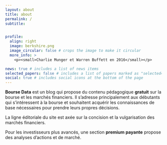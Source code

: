 ```yaml
---
layout: about
title: about
permalink: /
subtitle:


profile:
  align: right
  image: berkshire.png
  image_circular: false # crops the image to make it circular
  more_info: >
    <p><small>Charlie Munger et Warren Buffett en 2016</small></p>

news: true # includes a list of news items
selected_papers: false # includes a list of papers marked as "selected={true}"
social: true # includes social icons at the bottom of the page
---
```


**Bourse Data** est un blog qui propose du contenu pédagogique **gratuit** sur la bourse et les marchés financiers. Il s’adresse principalement aux débutants qui s’intéressent à la bourse et souhaitent acquérir les connaissances de base nécessaires pour prendre leurs propres décisions.

La ligne éditoriale du site est axée sur la concision et la vulgarisation des marchés financiers.

Pour les investisseurs plus avancés, une section **premium payante** propose des analyses d’actions et de marché.


